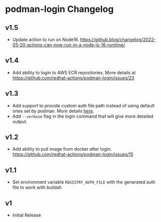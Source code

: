 # podman-login Changelog

## v1.5
- Update action to run on Node16. https://github.blog/changelog/2022-05-20-actions-can-now-run-in-a-node-js-16-runtime/

## v1.4
- Add ability to login to AWS ECR repositories. More details at https://github.com/redhat-actions/podman-login/issues/23

## v1.3
- Add support to provide custom auth file path instead of using default ones set by podman. More details [here](https://github.com/redhat-actions/podman-login/issues/19).
- Add `--verbose` flag in the login command that will give more detailed output.

## v1.2
- Add ability to pull image from docker after login. https://github.com/redhat-actions/podman-login/issues/15

## v1.1
- Set environment variable `REGISTRY_AUTH_FILE` with the generated auth file to work with buildah

## v1
- Initial Release

